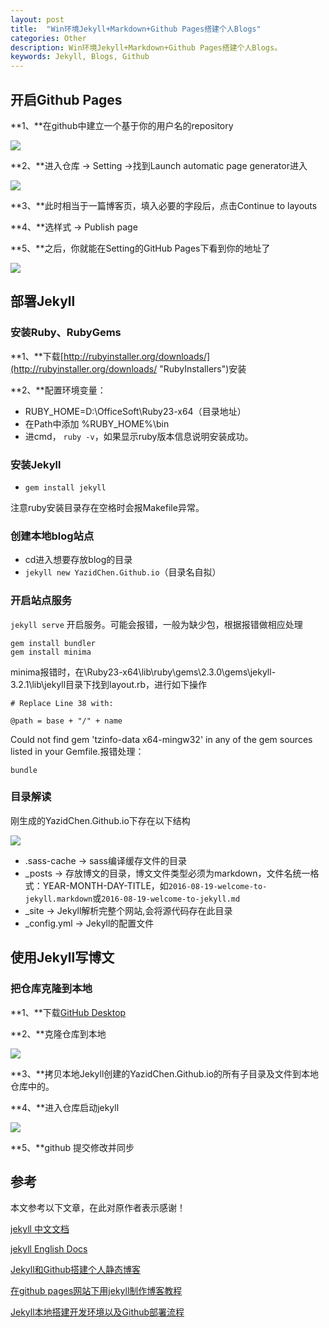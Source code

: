 ```yaml
---
layout: post
title:  "Win环境Jekyll+Markdown+Github Pages搭建个人Blogs"
categories: Other
description: Win环境Jekyll+Markdown+Github Pages搭建个人Blogs。
keywords: Jekyll, Blogs, Github
---
```

## 开启Github Pages ##

**1、**在github中建立一个基于你的用户名的repository

![](http://i.imgur.com/pJBemgT.png)

**2、**进入仓库 -> Setting ->找到Launch automatic page generator进入

![](http://i.imgur.com/NX82S2v.png)

**3、**此时相当于一篇博客页，填入必要的字段后，点击Continue to layouts

**4、**选样式 -> Publish page

**5、**之后，你就能在Setting的GitHub Pages下看到你的地址了

![](http://i.imgur.com/RhpshMR.png)

## 部署Jekyll ##

### 安装Ruby、RubyGems ###

**1、**下载[http://rubyinstaller.org/downloads/](http://rubyinstaller.org/downloads/ "RubyInstallers")安装

**2、**配置环境变量：
-  RUBY_HOME=D:\OfficeSoft\Ruby23-x64（目录地址）
-  在Path中添加 %RUBY_HOME%\bin
-  进cmd， `ruby -v`，如果显示ruby版本信息说明安装成功。

### 安装Jekyll ###

- `gem install jekyll`

注意ruby安装目录存在空格时会报Makefile异常。


### 创建本地blog站点 ###

- cd进入想要存放blog的目录
- `jekyll new YazidChen.Github.io`（目录名自拟）


### 开启站点服务 ###

`jekyll serve` 开启服务。可能会报错，一般为缺少包，根据报错做相应处理
```
gem install bundler
gem install minima
```
minima报错时，在\Ruby23-x64\lib\ruby\gems\2.3.0\gems\jekyll-3.2.1\lib\jekyll目录下找到layout.rb，进行如下操作
```
# Replace Line 38 with:

@path = base + "/" + name
```

Could not find gem 'tzinfo-data x64-mingw32' in any of the gem sources listed in your Gemfile.报错处理：
```
bundle
```

### 目录解读 ###

刚生成的YazidChen.Github.io下存在以下结构

![](http://i.imgur.com/xCQ3uNM.png)

- .sass-cache	->	sass编译缓存文件的目录
- _posts		->	存放博文的目录，博文文件类型必须为markdown，文件名统一格式：YEAR-MONTH-DAY-TITLE，如`2016-08-19-welcome-to-jekyll.markdown`或`2016-08-19-welcome-to-jekyll.md`
- _site		->	Jekyll解析完整个网站,会将源代码存在此目录
- _config.yml	->	Jekyll的配置文件


## 使用Jekyll写博文 ##

### 把仓库克隆到本地 ###

**1、**下载[GitHub Desktop](https://desktop.github.com/)

**2、**克隆仓库到本地

![](http://i.imgur.com/iyNOqSe.png)

**3、**拷贝本地Jekyll创建的YazidChen.Github.io的所有子目录及文件到本地仓库中的。

**4、**进入仓库启动jekyll 

![](http://i.imgur.com/c2tOmeS.png)

**5、**github 提交修改并同步


## 参考 ##

本文参考以下文章，在此对原作者表示感谢！

[jekyll 中文文档](http://jekyll.bootcss.com/docs/home/)

[jekyll English Docs](http://jekyllrb.com/docs/home/)

[Jekyll和Github搭建个人静态博客](http://pwnny.cn/original/2016/06/26/MakeBlog.html)

[在github pages网站下用jekyll制作博客教程](http://kresnik.wang/works/tech/2015/06/07/%E5%9C%A8github-pages%E7%BD%91%E7%AB%99%E4%B8%8B%E7%94%A8jekyll%E5%88%B6%E4%BD%9C%E5%8D%9A%E5%AE%A2%E6%95%99%E7%A8%8B.html)

[Jekyll本地搭建开发环境以及Github部署流程](http://pizida.com/technology/2016/03/03/use-jekyll-create-blog-on-github/)





